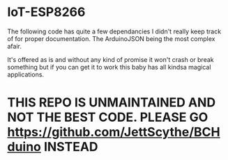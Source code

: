 # IoT-ESP8266

The following code has quite a few dependancies I didn't really keep track of for proper documentation. The ArduinoJSON being the most complex afair.

It's offered as is and without any kind of promise it won't crash or break something but if you can get it to work this baby has all kindsa magical applications. 

# THIS REPO IS UNMAINTAINED AND NOT THE BEST CODE. PLEASE GO https://github.com/JettScythe/BCHduino INSTEAD
